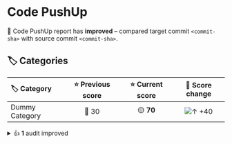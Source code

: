 # Code PushUp

🥳 Code PushUp report has **improved** – compared target commit `<commit-sha>` with source commit `<commit-sha>`.

## 🏷️ Categories

| 🏷️ Category   | ⭐ Previous score | ⭐ Current score |                        🔄 Score change                         |
| :------------- | :--------------: | :-------------: | :------------------------------------------------------------: |
| Dummy Category |      🔴 30       |    🟡 **70**    | ![↑ +40](https://img.shields.io/badge/%E2%86%91%20%2B40-green) |

<details>
<summary>👍 <strong>1</strong> audit improved</summary>

## 🛡️ Audits

| 🔌 Plugin    | 🛡️ Audit   | 📏 Previous value | 📏 Current value |                                  🔄 Value change                                   |
| :----------- | :---------- | :---------------: | :--------------: | :--------------------------------------------------------------------------------: |
| Dummy Plugin | Dummy Audit |       🟥 3        |     🟨 **7**     | ![↑ +133.3 %](https://img.shields.io/badge/%E2%86%91%20%2B133.3%E2%80%89%25-green) |

</details>
